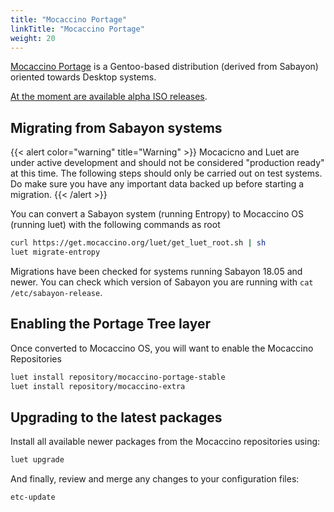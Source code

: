 ```yaml
---
title: "Mocaccino Portage"
linkTitle: "Mocaccino Portage"
weight: 20
---
```


[Mocaccino Portage](https://github.com/mocaccinoOS/portage-tree) is a Gentoo-based distribution (derived from Sabayon) oriented towards Desktop systems.

[At the moment are available alpha ISO releases](https://get.mocaccino.org/minio/mocaccino-iso).


## Migrating from Sabayon systems

{{< alert color="warning" title="Warning" >}}
Mocacicno and Luet are under active development and should not be considered "production ready" at this time. The following steps should only be carried out on test systems. Do make sure you have any important data backed up before starting a migration.
{{< /alert >}}

You can convert a Sabayon system (running Entropy) to Mocaccino OS (running luet) with the following commands as root

```bash
curl https://get.mocaccino.org/luet/get_luet_root.sh | sh
luet migrate-entropy
```

Migrations have been checked for systems running Sabayon 18.05 and newer. You can check which version of Sabayon you are running with `cat /etc/sabayon-release`.

## Enabling the Portage Tree layer

Once converted to Mocaccino OS, you will want to enable the Mocaccino Repositories

```bash
luet install repository/mocaccino-portage-stable
luet install repository/mocaccino-extra
```

## Upgrading to the latest packages

Install all available newer packages from the Mocaccino repositories using:

```bash
luet upgrade
```

And finally, review and merge any changes to your configuration files:

```bash
etc-update
```
